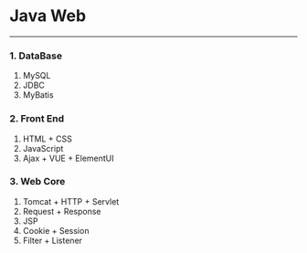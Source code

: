 # Java Web

---
### 1. DataBase
1. MySQL
2. JDBC
3. MyBatis
### 2. Front End
1. HTML + CSS
2. JavaScript
3. Ajax + VUE + ElementUI
### 3. Web Core
1. Tomcat + HTTP + Servlet
2. Request + Response
3. JSP
4. Cookie + Session
5. Filter + Listener